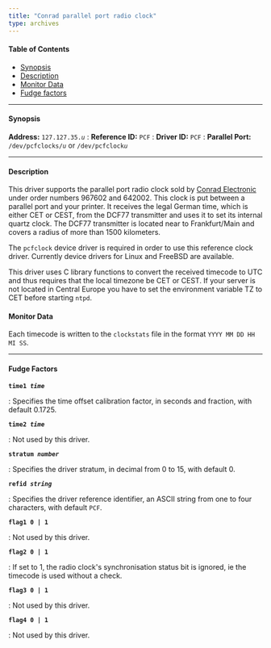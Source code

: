 ```yaml
---
title: "Conrad parallel port radio clock"
type: archives
---
```


#### Table of Contents

*   [Synopsis](/documentation/drivers/driver35/#synopsis)
*   [Description](/documentation/drivers/driver35/#description)
*   [Monitor Data](/documentation/drivers/driver35/#monitor-data)
*   [Fudge factors](/documentation/drivers/driver35/#fudge-factors)

* * *

#### Synopsis

**Address:** <code>127.127.35._u_</code>
: **Reference ID:** `PCF`
: **Driver ID:** `PCF`
: **Parallel Port:** <code>/dev/pcfclocks/*u*</code> or <code>/dev/pcfclock*u*</code>

* * *

#### Description

This driver supports the parallel port radio clock sold by [Conrad Electronic](https://www.conrad.com/) under order numbers 967602 and 642002. This clock is put between a parallel port and your printer. It receives the legal German time, which is either CET or CEST, from the DCF77 transmitter and uses it to set its internal quartz clock. The DCF77 transmitter is located near to Frankfurt/Main and covers a radius of more than 1500 kilometers.

The `pcfclock` device driver is required in order to use this reference clock driver. Currently device drivers for Linux and FreeBSD are available.

This driver uses C library functions to convert the received timecode to UTC and thus requires that the local timezone be CET or CEST. If your server is not located in Central Europe you have to set the environment variable TZ to CET before starting `ntpd`.

#### Monitor Data

Each timecode is written to the `clockstats` file in the format `YYYY MM DD HH MI SS`.

* * *

#### Fudge Factors

<code>**time1 _time_**</code>

: Specifies the time offset calibration factor, in seconds and fraction, with default 0.1725.

<code>**time2 _time_**</code>

: Not used by this driver.

<code>**stratum _number_**</code>

: Specifies the driver stratum, in decimal from 0 to 15, with default 0.

<code>**refid _string_**</code>

: Specifies the driver reference identifier, an ASCII string from one to four characters, with default `PCF`.

<code>**flag1 0 | 1**</code>

: Not used by this driver.

<code>**flag2 0 | 1**</code>

: If set to 1, the radio clock's synchronisation status bit is ignored, ie the timecode is used without a check.

<code>**flag3 0 | 1**</code>

: Not used by this driver.

<code>**flag4 0 | 1**</code>

: Not used by this driver.